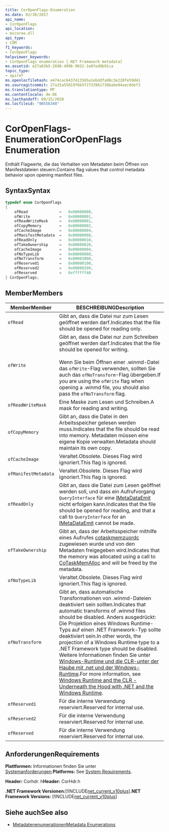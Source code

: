 ```yaml
---
title: CorOpenFlags-Enumeration
ms.date: 03/30/2017
api_name:
- CorOpenFlags
api_location:
- mscoree.dll
api_type:
- COM
f1_keywords:
- CorOpenFlags
helpviewer_keywords:
- CorOpenFlags enumeration [.NET Framework metadata]
ms.assetid: e27a83b5-2698-4996-9032-1e0fed8b91ca
topic_type:
- apiref
ms.openlocfilehash: e474cac6437413565a1ebddfa88c3e228fe59d41
ms.sourcegitcommit: 27a15a55019f6b5f2733961738babe94aec0def3
ms.translationtype: MT
ms.contentlocale: de-DE
ms.lasthandoff: 09/15/2020
ms.locfileid: "90556348"
---
```

# <a name="coropenflags-enumeration"></a><span data-ttu-id="9bc16-102">CorOpenFlags-Enumeration</span><span class="sxs-lookup"><span data-stu-id="9bc16-102">CorOpenFlags Enumeration</span></span>
<span data-ttu-id="9bc16-103">Enthält Flagwerte, die das Verhalten von Metadaten beim Öffnen von Manifestdateien steuern.</span><span class="sxs-lookup"><span data-stu-id="9bc16-103">Contains flag values that control metadata behavior upon opening manifest files.</span></span>  
  
## <a name="syntax"></a><span data-ttu-id="9bc16-104">Syntax</span><span class="sxs-lookup"><span data-stu-id="9bc16-104">Syntax</span></span>  
  
```cpp  
typedef enum CorOpenFlags  
{  
    ofRead              =   0x00000000,  
    ofWrite             =   0x00000001,  
    ofReadWriteMask     =   0x00000001,  
    ofCopyMemory        =   0x00000002,  
    ofCacheImage        =   0x00000004,  
    ofManifestMetadata  =   0x00000008,  
    ofReadOnly          =   0x00000010,  
    ofTakeOwnership     =   0x00000020,  
    ofCacheImage        =   0x00000004,  
    ofNoTypeLib         =   0x00000080,  
    ofNoTransform       =   0x00001000,  
    ofReserved1         =   0x00000100,  
    ofReserved2         =   0x00000200,  
    ofReserved          =   0xffffff40  
} CorOpenFlags;  
```  
  
## <a name="members"></a><span data-ttu-id="9bc16-105">Member</span><span class="sxs-lookup"><span data-stu-id="9bc16-105">Members</span></span>  
  
|<span data-ttu-id="9bc16-106">Member</span><span class="sxs-lookup"><span data-stu-id="9bc16-106">Member</span></span>|<span data-ttu-id="9bc16-107">BESCHREIBUNG</span><span class="sxs-lookup"><span data-stu-id="9bc16-107">Description</span></span>|  
|------------|-----------------|  
|`ofRead`|<span data-ttu-id="9bc16-108">Gibt an, dass die Datei nur zum Lesen geöffnet werden darf.</span><span class="sxs-lookup"><span data-stu-id="9bc16-108">Indicates that the file should be opened for reading only.</span></span>|  
|`ofWrite`|<span data-ttu-id="9bc16-109">Gibt an, dass die Datei nur zum Schreiben geöffnet werden darf.</span><span class="sxs-lookup"><span data-stu-id="9bc16-109">Indicates that the file should be opened for writing.</span></span><br /><br /> <span data-ttu-id="9bc16-110">Wenn Sie beim Öffnen einer .winmd-Datei das `ofWrite`-Flag verwenden, sollten Sie auch das `ofNoTransform`-Flag übergeben.</span><span class="sxs-lookup"><span data-stu-id="9bc16-110">If you are using the `ofWrite` flag when opening a .winmd file, you should also pass the `ofNoTransform` flag.</span></span>|  
|`ofReadWriteMask`|<span data-ttu-id="9bc16-111">Eine Maske zum Lesen und Schreiben.</span><span class="sxs-lookup"><span data-stu-id="9bc16-111">A mask for reading and writing.</span></span>|  
|`ofCopyMemory`|<span data-ttu-id="9bc16-112">Gibt an, dass die Datei in den Arbeitsspeicher gelesen werden muss.</span><span class="sxs-lookup"><span data-stu-id="9bc16-112">Indicates that the file should be read into memory.</span></span> <span data-ttu-id="9bc16-113">Metadaten müssen eine eigene Kopie verwalten.</span><span class="sxs-lookup"><span data-stu-id="9bc16-113">Metadata should maintain its own copy.</span></span>|  
|`ofCacheImage`|<span data-ttu-id="9bc16-114">Veraltet.</span><span class="sxs-lookup"><span data-stu-id="9bc16-114">Obsolete.</span></span> <span data-ttu-id="9bc16-115">Dieses Flag wird ignoriert.</span><span class="sxs-lookup"><span data-stu-id="9bc16-115">This flag is ignored.</span></span>|  
|`ofManifestMetadata`|<span data-ttu-id="9bc16-116">Veraltet.</span><span class="sxs-lookup"><span data-stu-id="9bc16-116">Obsolete.</span></span> <span data-ttu-id="9bc16-117">Dieses Flag wird ignoriert.</span><span class="sxs-lookup"><span data-stu-id="9bc16-117">This flag is ignored.</span></span>|  
|`ofReadOnly`|<span data-ttu-id="9bc16-118">Gibt an, dass die Datei zum Lesen geöffnet werden soll, und dass ein Aufrufvorgang `QueryInterface` für eine [IMetaDataEmit](imetadataemit-interface.md) nicht erfolgen kann.</span><span class="sxs-lookup"><span data-stu-id="9bc16-118">Indicates that the file should be opened for reading, and that a call to `QueryInterface` for an [IMetaDataEmit](imetadataemit-interface.md) cannot be made.</span></span>|  
|`ofTakeOwnership`|<span data-ttu-id="9bc16-119">Gibt an, dass der Arbeitsspeicher mithilfe eines Aufrufes [cotaskmemzuordc](/windows/desktop/api/combaseapi/nf-combaseapi-cotaskmemalloc) zugewiesen wurde und von den Metadaten freigegeben wird.</span><span class="sxs-lookup"><span data-stu-id="9bc16-119">Indicates that the memory was allocated using a call to [CoTaskMemAlloc](/windows/desktop/api/combaseapi/nf-combaseapi-cotaskmemalloc) and will be freed by the metadata.</span></span>|  
|`ofNoTypeLib`|<span data-ttu-id="9bc16-120">Veraltet.</span><span class="sxs-lookup"><span data-stu-id="9bc16-120">Obsolete.</span></span> <span data-ttu-id="9bc16-121">Dieses Flag wird ignoriert.</span><span class="sxs-lookup"><span data-stu-id="9bc16-121">This flag is ignored.</span></span>|  
|`ofNoTransform`|<span data-ttu-id="9bc16-122">Gibt an, dass automatische Transformationen von .winmd-Dateien deaktiviert sein sollten.</span><span class="sxs-lookup"><span data-stu-id="9bc16-122">Indicates that automatic transforms of .winmd files should be disabled.</span></span> <span data-ttu-id="9bc16-123">Anders ausgedrückt: Die Projektion eines Windows Runtime-Typs auf einen .NET Framework-Typ sollte deaktiviert sein.</span><span class="sxs-lookup"><span data-stu-id="9bc16-123">In other words, the projection of a Windows Runtime type to a .NET Framework type should be disabled.</span></span> <span data-ttu-id="9bc16-124">Weitere Informationen finden Sie unter [Windows-Runtime und die CLR-unter der Haube mit .net und der Windows-Runtime](/archive/msdn-magazine/2012/windows-8-special-issue/windows-runtime-and-the-clr-underneath-the-hood-with-net-and-the-windows-runtime).</span><span class="sxs-lookup"><span data-stu-id="9bc16-124">For more information, see [Windows Runtime and the CLR - Underneath the Hood with .NET and the Windows Runtime](/archive/msdn-magazine/2012/windows-8-special-issue/windows-runtime-and-the-clr-underneath-the-hood-with-net-and-the-windows-runtime).</span></span>|  
|`ofReserved1`|<span data-ttu-id="9bc16-125">Für die interne Verwendung reserviert.</span><span class="sxs-lookup"><span data-stu-id="9bc16-125">Reserved for internal use.</span></span>|  
|`ofReserved2`|<span data-ttu-id="9bc16-126">Für die interne Verwendung reserviert.</span><span class="sxs-lookup"><span data-stu-id="9bc16-126">Reserved for internal use.</span></span>|  
|`ofReserved`|<span data-ttu-id="9bc16-127">Für die interne Verwendung reserviert.</span><span class="sxs-lookup"><span data-stu-id="9bc16-127">Reserved for internal use.</span></span>|  
  
## <a name="requirements"></a><span data-ttu-id="9bc16-128">Anforderungen</span><span class="sxs-lookup"><span data-stu-id="9bc16-128">Requirements</span></span>  
 <span data-ttu-id="9bc16-129">**Plattformen:** Informationen finden Sie unter [Systemanforderungen](../../get-started/system-requirements.md).</span><span class="sxs-lookup"><span data-stu-id="9bc16-129">**Platforms:** See [System Requirements](../../get-started/system-requirements.md).</span></span>  
  
 <span data-ttu-id="9bc16-130">**Header:** Corhdr. h</span><span class="sxs-lookup"><span data-stu-id="9bc16-130">**Header:** CorHdr.h</span></span>  
  
 <span data-ttu-id="9bc16-131">**.NET Framework Versionen:**[!INCLUDE[net_current_v10plus](../../../../includes/net-current-v10plus-md.md)]</span><span class="sxs-lookup"><span data-stu-id="9bc16-131">**.NET Framework Versions:** [!INCLUDE[net_current_v10plus](../../../../includes/net-current-v10plus-md.md)]</span></span>  
  
## <a name="see-also"></a><span data-ttu-id="9bc16-132">Siehe auch</span><span class="sxs-lookup"><span data-stu-id="9bc16-132">See also</span></span>

- [<span data-ttu-id="9bc16-133">Metadatenenumerationen</span><span class="sxs-lookup"><span data-stu-id="9bc16-133">Metadata Enumerations</span></span>](metadata-enumerations.md)

